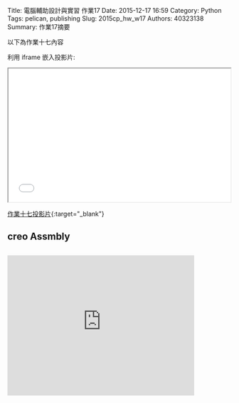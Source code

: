 Title: 電腦輔助設計與實習 作業17
Date: 2015-12-17 16:59
Category: Python
Tags: pelican, publishing
Slug: 2015cp_hw_w17
Authors: 40323138
Summary: 作業17摘要

以下為作業十七內容

利用 iframe 嵌入投影片:

<iframe src="simplest13.html" width="500" height="300"></iframe>

[作業十七投影片](simplest16.html){:target="_blank"}

 <h2> creo Assmbly<h2>

<script src="https://embed.github.com/view/3d/40323150/2015cadp/gh-pages/images/asm0002.stl"></script>

<iframe width="420" height="315" src="https://www.youtube.com/embed/JfO_2mHBFXA" frameborder="0" allowfullscreen></iframe>


